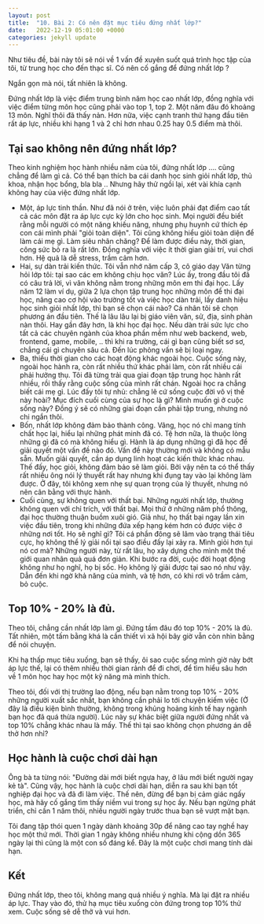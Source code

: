 ```yaml
---
layout: post
title:  "10. Bài 2: Có nên đặt mục tiêu đứng nhất lớp?" 
date:   2022-12-19 05:01:00 +0000
categories: jekyll update
---
```


Như tiêu đề, bài này tôi sẽ nói về 1 vấn đề xuyên suốt quá trình học tập của tôi, từ trung học cho đến thạc sĩ. Có nên cố gắng để đứng nhất lớp ? 

Ngắn gọn mà nói, tất nhiên là không. 

Đứng nhất lớp là việc điểm trung bình năm học cao nhất lớp, đồng nghĩa với việc điểm từng môn học cũng phải vào top 1, top 2. Một năm đâu đó khoảng 13 môn. Nghĩ thôi đã thấy nản. Hơn nữa, việc cạnh tranh thứ hạng đầu tiên rất áp lực, nhiều khi hạng 1 và 2 chỉ hơn nhau 0.25 hay 0.5 điểm mà thôi. 

## Tại sao không nên đứng nhất lớp?
Theo kinh nghiệm học hành nhiều năm của tôi, đứng nhất lớp .... cũng chẳng để làm gì cả. Có thể bạn thích ba cái danh học sinh giỏi nhất lớp, thủ khoa, nhận học bổng, bla bla .. Nhưng hãy thử ngồi lại, xét vài khía cạnh không hay của việc đứng nhất lớp. 

- Một, áp lực tinh thần. Như đã nói ở trên, việc luôn phải đạt điểm cao tất cả các môn đặt ra áp lực cực kỳ lớn cho học sinh. Mọi người đều biết rằng mỗi người có một năng khiếu năng, nhưng phụ huynh cứ thích ép con cái mình phải "giỏi toàn diện". Tôi cũng không hiểu giỏi toàn diện để làm cái mẹ gì. Làm siêu nhân chăng? Để làm được điều này, thời gian, công sức bỏ ra là rất lớn. Đồng nghĩa với việc ít thời gian giải trí, vui chơi hơn. Hệ quả là dễ stress, trầm cảm hơn. 
- Hai, sự dàn trải kiến thức. Tôi vẫn nhớ năm cấp 3, cô giáo dạy Văn từng hỏi lớp tôi: tại sao các em không chịu học văn? Lúc ấy, trong đầu tôi đã có câu trả lời, vì văn không nằm trong những môn em thi đại học. Lấy năm 12 làm ví dụ, giữa 2 lựa chọn tập trung học những môn để thi đại học, nâng cao cơ hội vào trường tốt và việc học dàn trải, lấy danh hiệu học sinh giỏi nhất lớp, thì bạn sẽ chọn cái nào? Cá nhân tôi sẽ chọn phương án đầu tiên. Thế là lâu lâu lại bị giáo viên văn, sử, địa, sinh phàn nàn thôi. Hay gần đây hơn, là khi học đại học. Nếu dàn trải sức lực cho tất cả các chuyên ngành của khoa phần mềm như web backend, web, frontend, game, mobile, .. thì khi ra trường, cái gì bạn cũng biết sơ sơ, chẳng cái gì chuyên sâu cả. Đến lúc phỏng vấn sẽ bị loại ngay. 
- Ba, thiếu thời gian cho các hoạt động khác ngoài học. Cuộc sống này, ngoài học hành ra, còn rất nhiều thứ khác phải làm, còn rất nhiều cái phải hưởng thụ. Tôi đã từng trải qua giai đoạn tập trung học hành rất nhiều, rồi thấy rằng cuộc sống của mình rất chán. Ngoài học ra chẳng biết cái mẹ gì. Lúc đấy tôi tự nhủ: chẳng lẽ cứ sống cuộc đời vô vị thế này hoài? Mục đích cuối cùng của sự học là gì? Mình muốn gì ở cuộc sống này? Đồng ý sẽ có những giai đoạn cần phải tập trung, nhưng nó chi ngắn thôi. 
- Bốn, nhất lớp không đảm bảo thành công. Vâng, học nó chỉ mang tính chất học lại, hiểu lại những phát minh đã có. Tệ hơn nữa, là thuộc lòng những gì đã có mà không hiểu gì. Hành là áp dụng những gì đã học để giải quyết một vấn đề nào đó. Vấn đề này thường mới và không có mẫu sẵn. Muốn giải quyết, cần áp dụng linh hoạt các kiến thức khác nhau. Thế đấy, học giỏi, không đảm bảo sẽ làm giỏi. Bởi vậy nên ta có thể thấy rất nhiều ông nói lý thuyết rất hay nhưng khi đụng tay vào lại không làm được. Ở đây, tôi không xem nhẹ sự quan trọng của lý thuyết, nhưng nó nên cân bằng với thực hành. 
- Cuối cùng, sự không quen với thất bại. Những người nhất lớp, thường không quen với chỉ trích, với thất bại. Mọi thứ ở những năm phổ thông, đại học thường thuận buồm xuôi gió. Giả như, họ thất bại ngay lần xin việc đầu tiên, trong khi những đứa xếp hạng kém hơn có được việc ở những nơi tốt. Họ sẽ nghĩ gì? Tôi cá phần đông sẽ lâm vào trạng thái tiêu cực, họ không thể lý giải nổi tại sao điều đấy lại xảy ra. Mình giỏi hơn tụi nó cơ mà? Những người này, từ rất lâu, họ xây dựng cho mình một thế giới quan nhân quả quá đơn giản. Khi bước ra đời, cuộc đời hoạt động không như họ nghĩ, họ bị sốc. Họ không lý giải được tại sao nó như vậy. Dẫn đến khi ngờ khả năng của mình, và tệ hơn, có khi rơi vô trầm cảm, bỏ cuộc. 

## Top 10% - 20% là đủ. 

Theo tôi, chẳng cần nhất lớp làm gì. Đứng tầm đâu đó top 10% - 20% là đủ. Tất nhiên, một tấm bằng khá là cần thiết vì xã hội bây giờ vẫn còn nhìn bằng để nói chuyện. 

Khi hạ thấp mục tiêu xuống, bạn sẽ thấy, ôi sao cuộc sống mình giờ này bớt áp lực thế, lại có thêm nhiều thời gian rảnh để đi chơi, để tìm hiểu sâu hơn về 1 môn học hay học một kỹ năng mà mình thích. 

Theo tôi, đối với thị trường lao động, nếu bạn nằm trong top 10% - 20% những người xuất sắc nhất, bạn không cần phải lo tới chuyện kiếm việc (Ở đây là điều kiện bình thường, không trong khủng hoảng kinh tế hay ngành bạn học đã quá thừa người). Lúc này sự khác biệt giữa người đứng nhất và top 10% chẳng khác nhau là mấy. Thế thì tại sao không chọn phương án dễ thở hơn nhỉ? 

## Học hành là cuộc chơi dài hạn 

Ông bà ta từng nói: "Đường dài mới biết ngựa hay, ở lâu mới biết người ngay kẻ tà". Cũng vậy, học hành là cuộc chơi dài hạn, diễn ra sau khi bạn tốt nghiệp đại học và đã đi làm việc. Thế nên, đừng để bạn bị cảm giác ngấy học, mà hãy cố gắng tìm thấy niềm vui trong sự học ấy. Nếu bạn ngừng phát triển, chỉ cần 1 năm thôi, nhiều người ngày trước thua bạn sẽ vượt mặt bạn. 

Tôi đang tập thói quen 1 ngày dành khoảng 30p để nâng cao tay nghề hay học một thứ mới. Thời gian 1 ngày không nhiều nhưng khi cộng dồn 365 ngày lại thì cũng là một con số đáng kể. Đây là một cuộc chơi mang tính dài hạn. 

## Kết 

Đứng nhất lớp, theo tôi, không mang quá nhiều ý nghĩa. Mà lại đặt ra nhiều áp lực. Thay vào đó, thử hạ mục tiêu xuống còn đứng trong top 10% thử xem. Cuộc sống sẽ dễ thở và vui hơn. 



